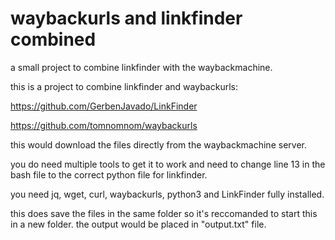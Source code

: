 # waybackurls and linkfinder combined
a small project to combine linkfinder with the waybackmachine.

this is a project to combine linkfinder and waybackurls:

https://github.com/GerbenJavado/LinkFinder

https://github.com/tomnomnom/waybackurls

this would download the files directly from the waybackmachine server.

you do need multiple tools to get it to work and need to change line 13 in the bash file to the correct python file for linkfinder.

you need jq, wget, curl, waybackurls, python3 and LinkFinder fully installed.

this does save the files in the same folder so it's reccomanded to start this in a new folder.
the output would be placed in "output.txt" file.
